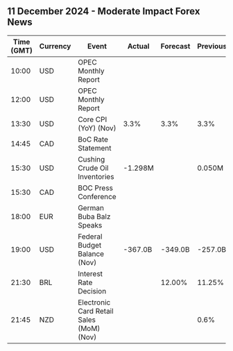 ## 11 December 2024 - Moderate Impact Forex News

| Time (GMT) | Currency | Event | Actual | Forecast | Previous |
|------|----------|-------|--------|----------|----------|
| 10:00 | USD | OPEC Monthly Report |  |  |  |
| 12:00 | USD | OPEC Monthly Report |  |  |  |
| 13:30 | USD | Core CPI (YoY) (Nov) | 3.3% | 3.3% | 3.3% |
| 14:45 | CAD | BoC Rate Statement |  |  |  |
| 15:30 | USD | Cushing Crude Oil Inventories | -1.298M |  | 0.050M |
| 15:30 | CAD | BOC Press Conference |  |  |  |
| 18:00 | EUR | German Buba Balz Speaks |  |  |  |
| 19:00 | USD | Federal Budget Balance (Nov) | -367.0B | -349.0B | -257.0B |
| 21:30 | BRL | Interest Rate Decision |  | 12.00% | 11.25% |
| 21:45 | NZD | Electronic Card Retail Sales (MoM) (Nov) |  |  | 0.6% |
